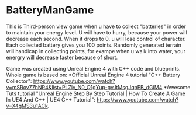 # BatteryManGame

This is Third-person view game when u have to collect "batteries" in order to maintain your energy level. U will have to hurry, because your power will decrease each second. When
it drops to 0, u will lose control of character.
Each collected battery gives you 100 points. Randomly generated terrain will handicap in collecting points, for exampe when u walk into water, your energry will decrease faster
because of short.

Game was created using Unreal Engine 4 with C++ code and blueprints.
Whole game is based on:
*Official Unreal Engine 4 tutorial "C++ Battery Collector": https://www.youtube.com/watch?v=mSRov77hNR4&list=PLZlv_N0_O1gYup-gvJtMsgJqnEB_dGiM4 
*Awesome Tuts tutorial "Unreal Engine Step By Step Tutorial | How To Create A Game In UE4 And C++ | UE4 C++ Tutorial": https://www.youtube.com/watch?v=X4gMS3u1ACk.
